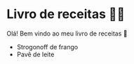 # Livro de receitas :man_cook:

Olá! Bem vindo ao meu livro de receitas :wave:

- Strogonoff de frango
- Pavê de leite
